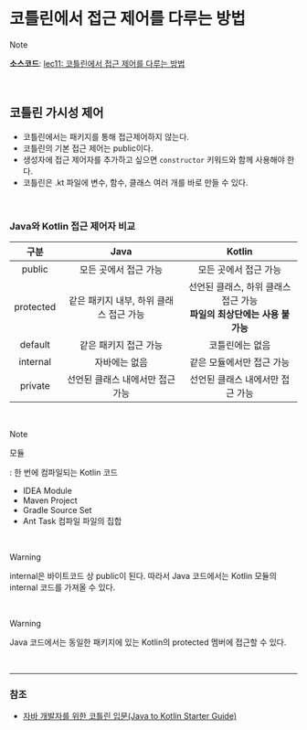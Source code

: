 # 코틀린에서 접근 제어를 다루는 방법

> [!NOTE]
> **소스코드**: 
> [lec11: 코틀린에서 접근 제어를 다루는 방법](https://github.com/cos850/java-to-kotlin-starter-guide/tree/master/src/main/kotlin/com/lannstark/lec11)


<br />

## 코틀린 가시성 제어
- 코틀린에서는 패키지를 통해 접근제어하지 않는다.
- 코틀린의 기본 접근 제어는 public이다.
- 생성자에 접근 제어자를 추가하고 싶으면 `constructor` 키워드와 함께 사용해야 한다.
- 코틀린은 .kt 파일에 변수, 함수, 클래스 여러 개를 바로 만들 수 있다.

<br />

### Java와 Kotlin 접근 제어자 비교

|구분|Java|Kotlin|
|:--:|:--:|:--:|
|public|모든 곳에서 접근 가능|모든 곳에서 접근 가능|
|protected|같은 패키지 내부, 하위 클래스 접근 가능|선언된 클래스, 하위 클래스 접근 가능 <br /> **파일의 최상단에는 사용 불가능**|
|default|같은 패키지 접근 가능|코틀린에는 없음|
|internal|자바에는 없음|같은 모듈에서만 접근 가능|
|private|선언된 클래스 내에서만 접근 가능|선언된 클래스 내에서만 접근 가능|

<br />

> [!NOTE]
> 모듈
> 
> : 한 번에 컴파일되는 Kotlin 코드
> - IDEA Module
> - Maven Project
> - Gradle Source Set
> - Ant Task <Kotlinc> 컴파일 파일의 집합

<br />


> [!WARNING]
> internal은 바이트코드 상 public이 된다. 따라서 Java 코드에서는 Kotlin 모듈의 internal 코드를 가져올 수 있다. 

<br />

> [!WARNING]
> Java 코드에서는 동일한 패키지에 있는 Kotlin의 protected 멤버에 접근할 수 있다.

<br />

------
### 참조
- [자바 개발자를 위한 코틀린 입문(Java to Kotlin Starter Guide)](https://www.inflearn.com/course/java-to-kotlin/dashboard)